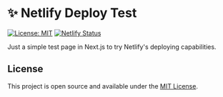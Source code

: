 # ✨ Netlify Deploy Test

[![License: MIT](https://img.shields.io/badge/License-MIT-blue.svg)](https://opensource.org/licenses/MIT) [![Netlify Status](https://api.netlify.com/api/v1/badges/966310a3-63ac-41d8-858b-e6380ba4dff0/deploy-status)](https://app.netlify.com/sites/manoloramos-test/deploys)

Just a simple test page in Next.js to try Netlify's deploying capabilities.

## License

This project is open source and available under the [MIT License](LICENSE).